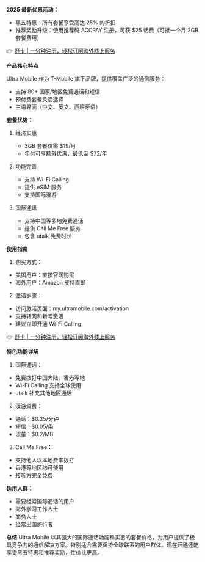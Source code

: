 **2025 最新优惠活动：**
- 黑五特惠：所有套餐享受高达 25% 的折扣
- 推荐奖励升级：使用推荐码 ACCPAY 注册，可获 $25 话费（可抵一个月 3GB 套餐费用）

👉 [野卡 | 一分钟注册，轻松订阅海外线上服务](https://bit.ly/bewildcard)

**产品核心特点**

Ultra Mobile 作为 T-Mobile 旗下品牌，提供覆盖广泛的通信服务：
- 支持 80+ 国家/地区免费通话和短信
- 预付费套餐灵活选择
- 三语界面（中文、英文、西班牙语）

**套餐优势：**
1. 经济实惠
   - 3GB 套餐仅需 $19/月
   - 年付可享额外优惠，最低至 $72/年

2. 功能完善
   - 支持 Wi-Fi Calling
   - 提供 eSIM 服务
   - 支持国际漫游

3. 国际通讯
   - 支持中国等多地免费通话
   - 提供 Call Me Free 服务
   - 包含 utalk 免费时长

**使用指南**

1. 购买方式：
- 美国用户：直接官网购买
- 海外用户：Amazon 支持直邮

2. 激活步骤：
- 访问激活页面：my.ultramobile.com/activation
- 支持转网和新号激活
- 建议立即开通 Wi-Fi Calling

👉 [野卡 | 一分钟注册，轻松订阅海外线上服务](https://bit.ly/bewildcard)

**特色功能详解**

1. 国际通话：
- 免费拨打中国大陆、香港等地
- Wi-Fi Calling 支持全球使用
- utalk 补充其他地区通话

2. 漫游资费：
- 通话：$0.25/分钟
- 短信：$0.05/条
- 流量：$0.2/MB

3. Call Me Free：
- 支持他人以本地费率拨打
- 香港等地区均可使用
- 接听方完全免费

**适用人群：**
- 需要经常国际通话的用户
- 海外学习工作人士
- 商务人士
- 经常出国旅行者

**总结**
Ultra Mobile 以其强大的国际通话功能和实惠的套餐价格，为用户提供了极具竞争力的通信解决方案。特别适合需要保持全球联系的用户群体。现在开通还能享受黑五特惠和推荐奖励，性价比更高。